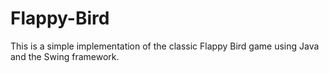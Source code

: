 # Flappy-Bird
This is a simple implementation of the classic Flappy Bird game using Java and the Swing framework.
